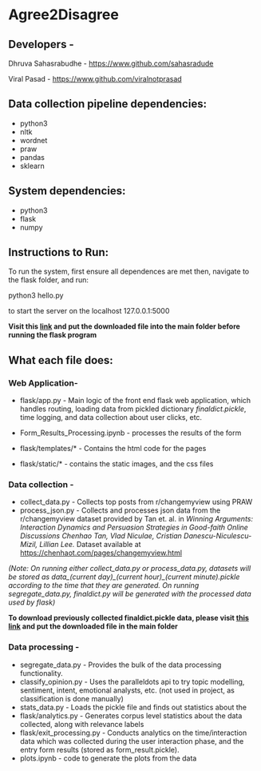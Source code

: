 # Agree2Disagree

## Developers - 
Dhruva Sahasrabudhe - https://www.github.com/sahasradude

Viral Pasad - https://www.github.com/viralnotprasad

## Data collection pipeline dependencies:

* python3
* nltk
* wordnet
* praw
* pandas
* sklearn

## System dependencies:

* python3
* flask
* numpy


## Instructions to Run:
To run the system, first ensure all dependences are met
then, navigate to the flask folder, and run: 

python3 hello.py

to start the server on the localhost
127.0.0.1:5000

**Visit this [link](https://drive.google.com/open?id=1l1uL9mV259yjn6gzajkcWxM2pCAa7K3R) and put the downloaded file into the main folder before running the flask program**
## What each file does:

### Web Application-
* flask/app.py - Main logic of the front end flask web application,
which handles routing, loading data from pickled dictionary *finaldict.pickle*, time logging, 
and data collection about user clicks, etc.
* Form_Results_Processing.ipynb - processes the results of the form
* flask/templates/* - Contains the html code for the pages

* flask/static/* - contains the static images, and the css files

### Data collection - 
* collect_data.py - Collects top posts from r/changemyview using PRAW 
* process_json.py - Collects and processes json data from the r/changemyview dataset provided by Tan et. al.
in *Winning Arguments: Interaction Dynamics and Persuasion Strategies in Good-faith Online Discussions
Chenhao Tan, Vlad Niculae, Cristian Danescu-Niculescu-Mizil, Lillian Lee.*
Dataset available at https://chenhaot.com/pages/changemyview.html

*(Note: On running either collect_data.py or process_data.py, datasets will be stored as data\_(current day)\_(current hour)\_(current minute).pickle according to the time that they are generated. On running segregate_data.py, finaldict.py will be generated with the processed data used by flask)*

**To download previously collected finaldict.pickle data, please visit [this link](https://drive.google.com/open?id=1l1uL9mV259yjn6gzajkcWxM2pCAa7K3R) and put the downloaded file in the main folder**

### Data processing - 
* segregate_data.py - Provides the bulk of the data processing functionality. 
* classify_opinion.py - Uses the paralleldots api to try topic modelling, sentiment, intent, emotional
analysts, etc. (not used in project, as classification is done manually)
* stats_data.py - Loads the pickle file and finds out statistics about the 
* flask/analytics.py - Generates corpus level statistics about the data collected, along with relevance labels
* flask/exit_processing.py - Conducts analytics on the time/interaction data which was collected
during the user interaction phase, and the entry form results (stored as form_result.pickle).
* plots.ipynb - code to generate the plots from the data

